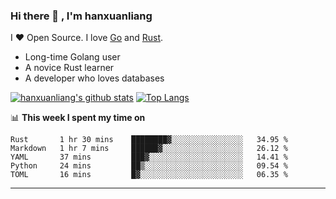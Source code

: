 ### Hi there 👋 , I'm hanxuanliang

<!--
**hanxuanliang/hanxuanliang** is a ✨ _special_ ✨ repository because its `README.md` (this file) appears on your GitHub profile.

Here are some ideas to get you started:

- 🔭 I’m currently working on ...
- 🌱 I’m currently learning ...
- 👯 I’m looking to collaborate on ...
- 🤔 I’m looking for help with ...
- 💬 Ask me about ...
- 📫 How to reach me: ...
- 😄 Pronouns: ...
- ⚡ Fun fact: ...
-->
I ❤ Open Source. I love [Go](https://golang.org) and [Rust](https://www.rust-lang.org/zh-CN/).

* Long-time Golang user
* A novice Rust learner
* A developer who loves databases

[![hanxuanliang's github stats](https://github-readme-stats.vercel.app/api/top-langs/?username=hanxuanliang&hide=html)](https://github.com/anuraghazra/github-readme-stats)
[![Top Langs](https://github-readme-stats.vercel.app/api?username=hanxuanliang&show_icons=true&count_private=true&line_height=40)](https://github.com/anuraghazra/github-readme-stats)

📊 **This week I spent my time on**
<!--START_SECTION:waka-->
```text
Rust       1 hr 30 mins    ████████▓░░░░░░░░░░░░░░░░   34.95 % 
Markdown   1 hr 7 mins     ██████▓░░░░░░░░░░░░░░░░░░   26.12 % 
YAML       37 mins         ███▓░░░░░░░░░░░░░░░░░░░░░   14.41 % 
Python     24 mins         ██▒░░░░░░░░░░░░░░░░░░░░░░   09.54 % 
TOML       16 mins         █▓░░░░░░░░░░░░░░░░░░░░░░░   06.35 % 
```
<!--END_SECTION:waka-->

***
